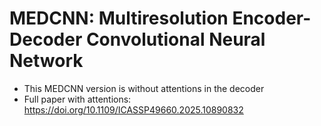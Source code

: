 # MEDCNN: Multiresolution Encoder-Decoder Convolutional Neural Network 

  - This MEDCNN version is without attentions in the decoder
  - Full paper with attentions: https://doi.org/10.1109/ICASSP49660.2025.10890832